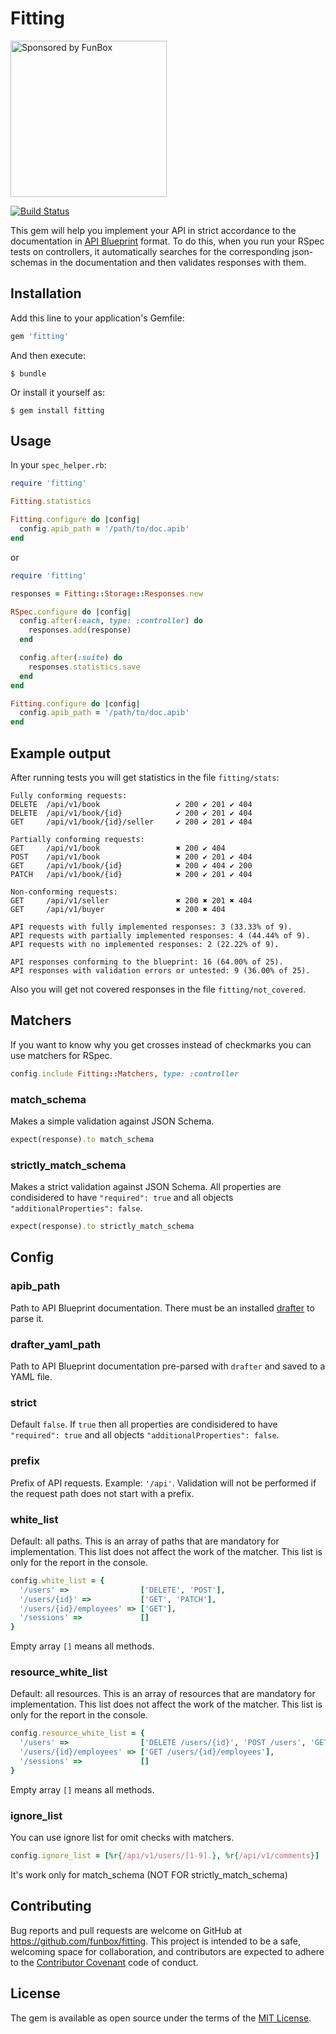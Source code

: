 # Fitting

<a href="https://funbox.ru">
  <img src="https://funbox.ru/badges/sponsored_by_funbox.svg" alt="Sponsored by FunBox" width=250 />
</a>

[![Build Status](https://travis-ci.org/funbox/fitting.svg?branch=master)](https://travis-ci.org/funbox/fitting)

This gem will help you implement your API in strict accordance to the documentation in [API Blueprint](https://apiblueprint.org/) format.
To do this, when you run your RSpec tests on controllers, it automatically searches for the corresponding json-schemas in the documentation and then validates responses with them.

## Installation

Add this line to your application's Gemfile:

```ruby
gem 'fitting'
```

And then execute:

    $ bundle

Or install it yourself as:

    $ gem install fitting

## Usage

In your `spec_helper.rb`:

```ruby
require 'fitting'

Fitting.statistics

Fitting.configure do |config|
  config.apib_path = '/path/to/doc.apib'
end
```

or

```ruby
require 'fitting'

responses = Fitting::Storage::Responses.new

RSpec.configure do |config|
  config.after(:each, type: :controller) do
    responses.add(response)
  end

  config.after(:suite) do
    responses.statistics.save
  end
end

Fitting.configure do |config|
  config.apib_path = '/path/to/doc.apib'
end
```

## Example output

After running tests you will get statistics in the file `fitting/stats`:

```
Fully conforming requests:
DELETE  /api/v1/book                 ✔ 200 ✔ 201 ✔ 404
DELETE  /api/v1/book/{id}            ✔ 200 ✔ 201 ✔ 404
GET     /api/v1/book/{id}/seller     ✔ 200 ✔ 201 ✔ 404

Partially conforming requests:
GET     /api/v1/book                 ✖ 200 ✔ 404
POST    /api/v1/book                 ✖ 200 ✔ 201 ✔ 404
GET     /api/v1/book/{id}            ✖ 200 ✔ 404 ✔ 200
PATCH   /api/v1/book/{id}            ✖ 200 ✔ 201 ✔ 404

Non-conforming requests:
GET     /api/v1/seller               ✖ 200 ✖ 201 ✖ 404
GET     /api/v1/buyer                ✖ 200 ✖ 404

API requests with fully implemented responses: 3 (33.33% of 9).
API requests with partially implemented responses: 4 (44.44% of 9).
API requests with no implemented responses: 2 (22.22% of 9).

API responses conforming to the blueprint: 16 (64.00% of 25).
API responses with validation errors or untested: 9 (36.00% of 25).
```

Also you will get not covered responses in the file `fitting/not_covered`.

## Matchers

If you want to know why you get crosses instead of checkmarks you can use matchers for RSpec.

```ruby
config.include Fitting::Matchers, type: :controller
```

### match_schema

Makes a simple validation against JSON Schema.

```ruby
expect(response).to match_schema
```

### strictly_match_schema

Makes a strict validation against JSON Schema. All properties are condisidered to have `"required": true` and all objects `"additionalProperties": false`.

```ruby
expect(response).to strictly_match_schema
```

## Config

### apib_path

Path to API Blueprint documentation. There must be an installed [drafter](https://github.com/apiaryio/drafter) to parse it.

### drafter_yaml_path

Path to API Blueprint documentation pre-parsed with `drafter` and saved to a YAML file.

### strict

Default `false`. If `true` then all properties are condisidered to have `"required": true` and all objects `"additionalProperties": false`.

### prefix

Prefix of API requests. Example: `'/api'`. Validation will not be performed if the request path does not start with a prefix.

### white_list

Default: all paths. This is an array of paths that are mandatory for implementation.
This list does not affect the work of the matcher.
This list is only for the report in the console.

```ruby
config.white_list = {
  '/users' =>                ['DELETE', 'POST'],
  '/users/{id}' =>           ['GET', 'PATCH'],
  '/users/{id}/employees' => ['GET'],
  '/sessions' =>             []
}
```

Empty array `[]` means all methods.

### resource_white_list

Default: all resources. This is an array of resources that are mandatory for implementation.
This list does not affect the work of the matcher.
This list is only for the report in the console.

```ruby
config.resource_white_list = {
  '/users' =>                ['DELETE /users/{id}', 'POST /users', 'GET /users/{id}', 'PATCH /users/{id}'],
  '/users/{id}/employees' => ['GET /users/{id}/employees'],
  '/sessions' =>             []
}
```

Empty array `[]` means all methods.

### ignore_list

You can use ignore list for omit checks with matchers.

```ruby
config.ignore_list = [%r{/api/v1/users/[1-9].}, %r{/api/v1/comments}]
```

It's work only for match_schema (NOT FOR strictly_match_schema)

## Contributing

Bug reports and pull requests are welcome on GitHub at https://github.com/funbox/fitting. This project is intended to be a safe, welcoming space for collaboration, and contributors are expected to adhere to the [Contributor Covenant](http://contributor-covenant.org) code of conduct.

## License

The gem is available as open source under the terms of the [MIT License](http://opensource.org/licenses/MIT).
